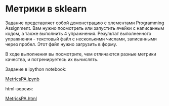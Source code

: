 # Метрики в sklearn


Задание представляет собой демонстрацию с элементами Programming Assignment. Вам нужно посмотреть или запустить ячейки с написанным кодом, а также выполнить 4 упражнения. Результат выполненного упражнения - текстовый файл с несколькими числами, записанными через пробел. Этот файл нужно загрузить в форму.

В ходе выполнения вы посмотрите, чем отличаются разные метрики качества, и потренируетесь их вычислять.

Задание в ipython notebook:

[MetricsPA.ipynb](https://stepik.org/media/attachments/lesson/85563/MetricsPA__Stepik.ipynb)


html-версия:

[MetricsPA.html](https://stepik.org/media/attachments/lesson/85563/MetricsPA__Stepik.html)
